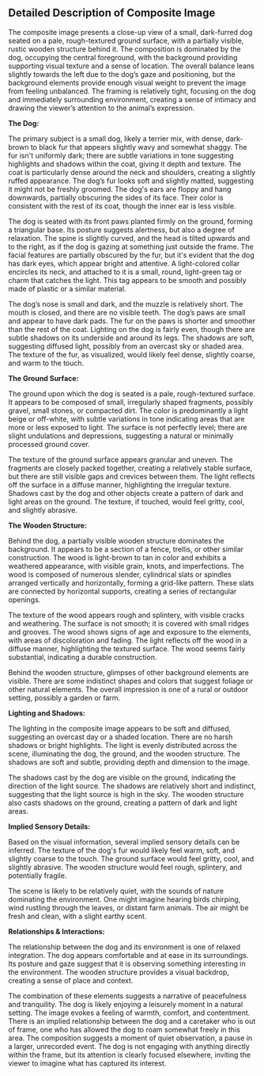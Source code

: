 ## Detailed Description of Composite Image

The composite image presents a close-up view of a small, dark-furred dog seated on a pale, rough-textured ground surface, with a partially visible, rustic wooden structure behind it. The composition is dominated by the dog, occupying the central foreground, with the background providing supporting visual texture and a sense of location. The overall balance leans slightly towards the left due to the dog’s gaze and positioning, but the background elements provide enough visual weight to prevent the image from feeling unbalanced. The framing is relatively tight, focusing on the dog and immediately surrounding environment, creating a sense of intimacy and drawing the viewer’s attention to the animal’s expression.

**The Dog:**

The primary subject is a small dog, likely a terrier mix, with dense, dark-brown to black fur that appears slightly wavy and somewhat shaggy. The fur isn't uniformly dark; there are subtle variations in tone suggesting highlights and shadows within the coat, giving it depth and texture. The coat is particularly dense around the neck and shoulders, creating a slightly ruffed appearance. The dog’s fur looks soft and slightly matted, suggesting it might not be freshly groomed. The dog's ears are floppy and hang downwards, partially obscuring the sides of its face. Their color is consistent with the rest of its coat, though the inner ear is less visible. 

The dog is seated with its front paws planted firmly on the ground, forming a triangular base. Its posture suggests alertness, but also a degree of relaxation. The spine is slightly curved, and the head is tilted upwards and to the right, as if the dog is gazing at something just outside the frame. The facial features are partially obscured by the fur, but it's evident that the dog has dark eyes, which appear bright and attentive. A light-colored collar encircles its neck, and attached to it is a small, round, light-green tag or charm that catches the light. This tag appears to be smooth and possibly made of plastic or a similar material. 

The dog’s nose is small and dark, and the muzzle is relatively short. The mouth is closed, and there are no visible teeth. The dog’s paws are small and appear to have dark pads. The fur on the paws is shorter and smoother than the rest of the coat. Lighting on the dog is fairly even, though there are subtle shadows on its underside and around its legs. The shadows are soft, suggesting diffused light, possibly from an overcast sky or shaded area. The texture of the fur, as visualized, would likely feel dense, slightly coarse, and warm to the touch. 

**The Ground Surface:**

The ground upon which the dog is seated is a pale, rough-textured surface. It appears to be composed of small, irregularly shaped fragments, possibly gravel, small stones, or compacted dirt. The color is predominantly a light beige or off-white, with subtle variations in tone indicating areas that are more or less exposed to light. The surface is not perfectly level; there are slight undulations and depressions, suggesting a natural or minimally processed ground cover. 

The texture of the ground surface appears granular and uneven. The fragments are closely packed together, creating a relatively stable surface, but there are still visible gaps and crevices between them. The light reflects off the surface in a diffuse manner, highlighting the irregular texture. Shadows cast by the dog and other objects create a pattern of dark and light areas on the ground. The texture, if touched, would feel gritty, cool, and slightly abrasive. 

**The Wooden Structure:**

Behind the dog, a partially visible wooden structure dominates the background. It appears to be a section of a fence, trellis, or other similar construction. The wood is light-brown to tan in color and exhibits a weathered appearance, with visible grain, knots, and imperfections. The wood is composed of numerous slender, cylindrical slats or spindles arranged vertically and horizontally, forming a grid-like pattern. These slats are connected by horizontal supports, creating a series of rectangular openings.

The texture of the wood appears rough and splintery, with visible cracks and weathering. The surface is not smooth; it is covered with small ridges and grooves. The wood shows signs of age and exposure to the elements, with areas of discoloration and fading. The light reflects off the wood in a diffuse manner, highlighting the textured surface. The wood seems fairly substantial, indicating a durable construction. 

Behind the wooden structure, glimpses of other background elements are visible. There are some indistinct shapes and colors that suggest foliage or other natural elements. The overall impression is one of a rural or outdoor setting, possibly a garden or farm.

**Lighting and Shadows:**

The lighting in the composite image appears to be soft and diffused, suggesting an overcast day or a shaded location. There are no harsh shadows or bright highlights. The light is evenly distributed across the scene, illuminating the dog, the ground, and the wooden structure. The shadows are soft and subtle, providing depth and dimension to the image. 

The shadows cast by the dog are visible on the ground, indicating the direction of the light source. The shadows are relatively short and indistinct, suggesting that the light source is high in the sky. The wooden structure also casts shadows on the ground, creating a pattern of dark and light areas. 

**Implied Sensory Details:**

Based on the visual information, several implied sensory details can be inferred. The texture of the dog's fur would likely feel warm, soft, and slightly coarse to the touch. The ground surface would feel gritty, cool, and slightly abrasive. The wooden structure would feel rough, splintery, and potentially fragile. 

The scene is likely to be relatively quiet, with the sounds of nature dominating the environment. One might imagine hearing birds chirping, wind rustling through the leaves, or distant farm animals. The air might be fresh and clean, with a slight earthy scent. 

**Relationships & Interactions:**

The relationship between the dog and its environment is one of relaxed integration. The dog appears comfortable and at ease in its surroundings. Its posture and gaze suggest that it is observing something interesting in the environment. The wooden structure provides a visual backdrop, creating a sense of place and context. 

The combination of these elements suggests a narrative of peacefulness and tranquility. The dog is likely enjoying a leisurely moment in a natural setting. The image evokes a feeling of warmth, comfort, and contentment. There is an implied relationship between the dog and a caretaker who is out of frame, one who has allowed the dog to roam somewhat freely in this area.  The composition suggests a moment of quiet observation, a pause in a larger, unrecorded event.  The dog is not engaging with anything directly within the frame, but its attention is clearly focused elsewhere, inviting the viewer to imagine what has captured its interest.

